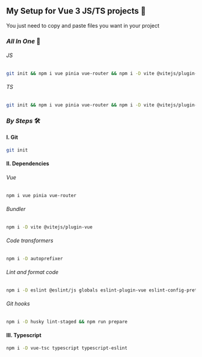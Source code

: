 ## My Setup for Vue 3 JS/TS projects 🧋

You just need to copy and paste files you want in your project

### _All In One_ 🧰

###### JS

```sh
git init && npm i vue pinia vue-router && npm i -D vite @vitejs/plugin-vue && npm i -D autoprefixer && npm i -D eslint eslint-plugin-vue eslint-config-prettier prettier stylelint stylelint-config-standard-vue postcss-html && npm i -D husky lint-staged && npm run prepare
```

###### TS

```sh
git init && npm i vue pinia vue-router && npm i -D vite @vitejs/plugin-vue && npm i -D autoprefixer && npm i -D eslint eslint-plugin-vue eslint-config-prettier prettier stylelint stylelint-config-standard-vue postcss-html && npm i -D husky lint-staged && npm run prepare && npm i -D vue-tsc typescript typescript-eslint
```

### _By Steps_ 🛠️

#### I. Git

```sh
git init
```

#### II. Dependencies

###### Vue

```sh
npm i vue pinia vue-router
```

###### Bundler

```sh
npm i -D vite @vitejs/plugin-vue
```

###### Code transformers

```sh
npm i -D autoprefixer
```

###### Lint and format code

```sh
npm i -D eslint @eslint/js globals eslint-plugin-vue eslint-config-prettier prettier stylelint stylelint-config-standard-vue postcss-html
```

###### Git hooks

```sh
npm i -D husky lint-staged && npm run prepare
```

#### III. Typescript

```sh
npm i -D vue-tsc typescript typescript-eslint
```
